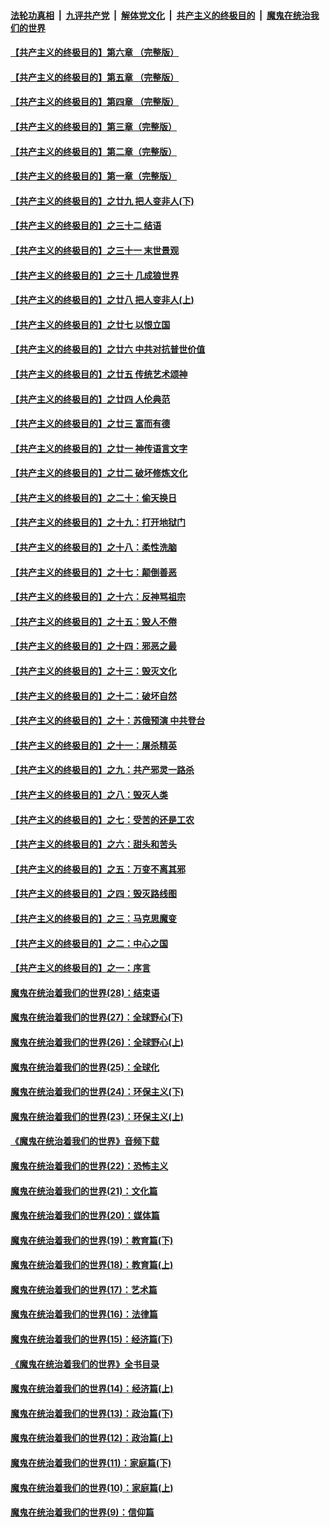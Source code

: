 ####  [法轮功真相](../../../../basic/blob/master/README.md?t=06140601) &nbsp;|&nbsp; [九评共产党](../../../../9ping.md/blob/master/README.md?t=06140601) &nbsp;|&nbsp; [解体党文化](../../../../jtdwh.md/blob/master/README.md?t=06140601)  &nbsp;|&nbsp; [共产主义的终极目的](../../../../gczydzjmd.md/blob/master/README.md?t=06140601) &nbsp;|&nbsp; [魔鬼在统治我们的世界](../../../../mgztzwmdsj.md/blob/master/README.md?t=06140601) 

#### [【共产主义的终极目的】第六章 （完整版）](../pages/nsc422/n11428913.md?t=06140601) 

#### [【共产主义的终极目的】第五章 （完整版）](../pages/nsc422/n11428912.md?t=06140601) 

#### [【共产主义的终极目的】第四章 （完整版）](../pages/nsc422/n11428907.md?t=06140601) 

#### [【共产主义的终极目的】第三章（完整版）](../pages/nsc422/n11428848.md?t=06140601) 

#### [【共产主义的终极目的】第二章（完整版）](../pages/nsc422/n11428831.md?t=06140601) 

#### [【共产主义的终极目的】第一章（完整版）](../pages/nsc422/n11417651.md?t=06140601) 

#### [【共产主义的终极目的】之廿九 把人变非人(下)](../pages/nsc422/n11344140.md?t=06140601) 

#### [【共产主义的终极目的】之三十二 结语](../pages/nsc422/n11360535.md?t=06140601) 

#### [【共产主义的终极目的】之三十一 末世景观](../pages/nsc422/n11351129.md?t=06140601) 

#### [【共产主义的终极目的】之三十 几成狼世界](../pages/nsc422/n11348280.md?t=06140601) 

#### [【共产主义的终极目的】之廿八 把人变非人(上)](../pages/nsc422/n11340492.md?t=06140601) 

#### [【共产主义的终极目的】之廿七 以恨立国](../pages/nsc422/n11336944.md?t=06140601) 

#### [【共产主义的终极目的】之廿六 中共对抗普世价值](../pages/nsc422/n11324785.md?t=06140601) 

#### [【共产主义的终极目的】之廿五 传统艺术颂神](../pages/nsc422/n11296396.md?t=06140601) 

#### [【共产主义的终极目的】之廿四 人伦典范](../pages/nsc422/n11296397.md?t=06140601) 

#### [【共产主义的终极目的】之廿三 富而有德](../pages/nsc422/n11283598.md?t=06140601) 

#### [【共产主义的终极目的】之廿一 神传语言文字](../pages/nsc422/n11263265.md?t=06140601) 

#### [【共产主义的终极目的】之廿二 破坏修炼文化](../pages/nsc422/n11245728.md?t=06140601) 

#### [【共产主义的终极目的】之二十：偷天换日](../pages/nsc422/n11238846.md?t=06140601) 

#### [【共产主义的终极目的】之十九：打开地狱门](../pages/nsc422/n11206376.md?t=06140601) 

#### [【共产主义的终极目的】之十八：柔性洗脑](../pages/nsc422/n11199994.md?t=06140601) 

#### [【共产主义的终极目的】之十七：颠倒善恶](../pages/nsc422/n11179782.md?t=06140601) 

#### [【共产主义的终极目的】之十六：反神骂祖宗](../pages/nsc422/n11166798.md?t=06140601) 

#### [【共产主义的终极目的】之十五：毁人不倦](../pages/nsc422/n11166792.md?t=06140601) 

#### [【共产主义的终极目的】之十四：邪恶之最](../pages/nsc422/n11150249.md?t=06140601) 

#### [【共产主义的终极目的】之十三：毁灭文化](../pages/nsc422/n11135227.md?t=06140601) 

#### [【共产主义的终极目的】之十二：破坏自然](../pages/nsc422/n11135214.md?t=06140601) 

#### [【共产主义的终极目的】之十：苏俄预演 中共登台](../pages/nsc422/n11118424.md?t=06140601) 

#### [【共产主义的终极目的】之十一：屠杀精英](../pages/nsc422/n11118442.md?t=06140601) 

#### [【共产主义的终极目的】之九：共产邪灵一路杀](../pages/nsc422/n11114139.md?t=06140601) 

#### [【共产主义的终极目的】之八：毁灭人类](../pages/nsc422/n11108503.md?t=06140601) 

#### [【共产主义的终极目的】之七：受苦的还是工农](../pages/nsc422/n11101809.md?t=06140601) 

#### [【共产主义的终极目的】之六：甜头和苦头](../pages/nsc422/n11096971.md?t=06140601) 

#### [【共产主义的终极目的】之五：万变不离其邪](../pages/nsc422/n11091285.md?t=06140601) 

#### [【共产主义的终极目的】之四：毁灭路线图](../pages/nsc422/n11086284.md?t=06140601) 

#### [【共产主义的终极目的】之三：马克思魔变](../pages/nsc422/n11061941.md?t=06140601) 

#### [【共产主义的终极目的】之二：中心之国](../pages/nsc422/n11047728.md?t=06140601) 

#### [【共产主义的终极目的】之一：序言](../pages/nsc422/n11086077.md?t=06140601) 

#### [魔鬼在统治着我们的世界(28)：结束语](../pages/nsc422/n10936246.md?t=06140601) 

#### [魔鬼在统治着我们的世界(27)：全球野心(下)](../pages/nsc422/n10928319.md?t=06140601) 

#### [魔鬼在统治着我们的世界(26)：全球野心(上)](../pages/nsc422/n10900318.md?t=06140601) 

#### [魔鬼在统治着我们的世界(25)：全球化](../pages/nsc422/n10788205.md?t=06140601) 

#### [魔鬼在统治着我们的世界(24)：环保主义(下)](../pages/nsc422/n10695307.md?t=06140601) 

#### [魔鬼在统治着我们的世界(23)：环保主义(上)](../pages/nsc422/n10688613.md?t=06140601) 

#### [《魔鬼在统治着我们的世界》音频下载](../pages/nsc422/n10635553.md?t=06140601) 

#### [魔鬼在统治着我们的世界(22)：恐怖主义](../pages/nsc422/n10614727.md?t=06140601) 

#### [魔鬼在统治着我们的世界(21)：文化篇](../pages/nsc422/n10597706.md?t=06140601) 

#### [魔鬼在统治着我们的世界(20)：媒体篇](../pages/nsc422/n10586579.md?t=06140601) 

#### [魔鬼在统治着我们的世界(19)：教育篇(下)](../pages/nsc422/n10564808.md?t=06140601) 

#### [魔鬼在统治着我们的世界(18)：教育篇(上)](../pages/nsc422/n10526970.md?t=06140601) 

#### [魔鬼在统治着我们的世界(17)：艺术篇](../pages/nsc422/n10499093.md?t=06140601) 

#### [魔鬼在统治着我们的世界(16)：法律篇](../pages/nsc422/n10485969.md?t=06140601) 

#### [魔鬼在统治着我们的世界(15)：经济篇(下)](../pages/nsc422/n10469975.md?t=06140601) 

#### [《魔鬼在统治着我们的世界》全书目录](../pages/nsc422/n10464261.md?t=06140601) 

#### [魔鬼在统治着我们的世界(14)：经济篇(上)](../pages/nsc422/n10457370.md?t=06140601) 

#### [魔鬼在统治着我们的世界(13)：政治篇(下)](../pages/nsc422/n10448270.md?t=06140601) 

#### [魔鬼在统治着我们的世界(12)：政治篇(上)](../pages/nsc422/n10444576.md?t=06140601) 

#### [魔鬼在统治着我们的世界(11)：家庭篇(下)](../pages/nsc422/n10440961.md?t=06140601) 

#### [魔鬼在统治着我们的世界(10)：家庭篇(上)](../pages/nsc422/n10435448.md?t=06140601) 

#### [魔鬼在统治着我们的世界(9)：信仰篇](../pages/nsc422/n10432159.md?t=06140601) 

